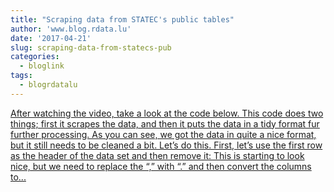 ```yaml
---
title: "Scraping data from STATEC's public tables"
author: 'www.blog.rdata.lu'
date: '2017-04-21'
slug: scraping-data-from-statecs-pub
categories:
  - bloglink
tags:
  - blogrdatalu
---
```


[After watching the video, take a look at the code below. This code does two things; first it scrapes the data, and then it puts the data in a tidy format fur further processing. As you can see, we got the data in quite a nice format, but it still needs to be cleaned a bit. Let’s do this. First, let’s use the first row as the header of the data set and then remove it: This is starting to look nice, but we need to replace the “,” with “.” and then convert the columns to...<click to read more>](http://www.blog.rdata.lu/post/2017-08-21-scraping-data-from-statec-s-public-tables/)

